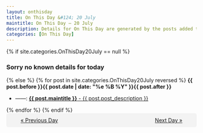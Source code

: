 ```yaml
---
layout: onthisday
title: On This Day &#124; 20 July
maintitle: On This Day — 20 July
description: Details for On This Day are generated by the posts added to the website so the content is subject to changes/updates over time.
categories: [On This Day]
---
```


{% if site.categories.OnThisDay20July == null %}
<h3>Sorry no known details for today</h3>
{% else %}
{% for post in site.categories.OnThisDay20July reversed %}
<strong>{{ post.before }}{{ post.date | date: "%e %B %Y" }}{{ post.after }}</strong>
<ul>
<li> ——: <a class="{{ post.class }}" href="{{ post.url }}"><strong>{{ post.maintitle }}</strong> - {{ post.post_description }}</a></li>
</ul>
{% endfor %}
{% endif %}

<div style="background-color: #f3f3f3; padding: 10px; border-radius: 5px; text-align: center; display: flex; justify-content: space-evenly;">
<a href="/onthisday/07/07-19">« Previous Day</a>
<span style="visibility:hidden;">[ Visit Leap Year February 29 ]</span>
<a href="/onthisday/07/07-21">Next Day »</a>
</div>

